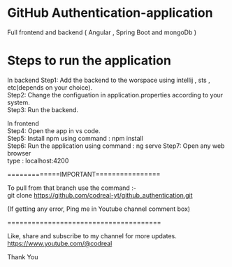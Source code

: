 # GitHub Authentication-application
Full frontend and backend ( Angular , Spring Boot and mongoDb )

Steps to run the application
=============================
In backend
Step1: Add the backend to the worspace using intellij , sts , etc(depends on your choice).   
Step2: Change the configuation in application.properties according to your system.             
Step3: Run the backend.                                                         
                                                                              
In frontend                                                                    
Step4: Open the app in vs code.                                                        
Step5: Install npm using command : npm install                                                                                 
Step6: Run the application using command : ng serve
Step7: Open any web browser                                                                                                                                       
   type : localhost:4200

=============IMPORTANT================                                                                                 
                                                                                                                                     
To pull from that branch use the command :-                                                                                                                   
git clone https://github.com/codreal-yt/github_authentication.git                                                                    
                                                                                                                                                  
(If getting any error, Ping me in Youtube channel comment box)                                                                                             

======================================

Like, share and subscribe to my channel for more updates.                                    
https://www.youtube.com/@codreal       
                                                                                             
Thank You
